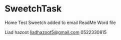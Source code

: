 # SweetchTask

Home Test Sweetch 
added to email ReadMe Word file 

Liad hazoot
liadhazoot5@gmail.com
0522330815
